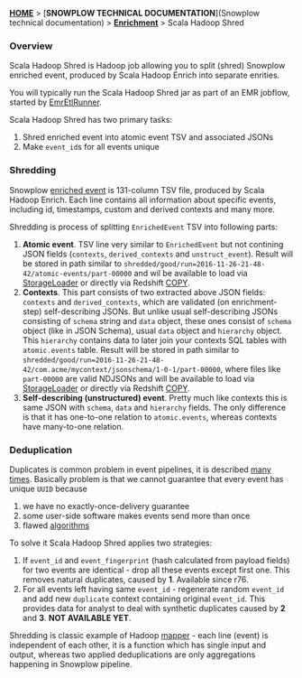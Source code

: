 [**HOME**](Home) > [**SNOWPLOW TECHNICAL DOCUMENTATION**](Snowplow technical documentation) > [**Enrichment**](Enrichment) > Scala Hadoop Shred

### Overview

Scala Hadoop Shred is Hadoop job allowing you to split (shred) Snowplow enriched event, produced by Scala Hadoop Enrich into separate enrities.

You will typically run the Scala Hadoop Shred jar as part of an EMR jobflow, started by [EmrEtlRunner](EmrEtlRunner).

Scala Hadoop Shred has two primary tasks:

1. Shred enriched event into atomic event TSV and associated JSONs
2. Make `event_id`s for all events unique

### Shredding

Snowplow [enriched event][EnrichedEvent] is 131-column TSV file, produced by Scala Hadoop Enrich. 
Each line contains all information about specific events, including id, timestamps, custom and derived contexts and many more.

Shredding is process of splitting `EnrichedEvent` TSV into following parts:

1. **Atomic event**. TSV line very similar to `EnrichedEvent` but not contining
   JSON fields (`contexts`, `derived_contexts` and `unstruct_event`). Result
   will be stored in path similar to `shredded/good/run=2016-11-26-21-48-42/atomic-events/part-00000`
   and wil be available to load via [StorageLoader](StorageLoader) or directly
   via Redshift [COPY][redshift-copy].
2. **Contexts**. This part consists of two extracted above JSON fields: 
   `contexts` and `derived_contexts`, which are validated (on enrichment-step)
   self-describing JSONs. But unlike usual self-describing JSONs consisting of
   `schema` string and `data` object, these ones consist of `schema` object
   (like in JSON Schema), usual `data` object and `hierarchy` object. This 
   `hierarchy` contains data to later join your contexts SQL tables with 
   `atomic.events` table. Result will be stored in path similar to 
   `shredded/good/run=2016-11-26-21-48-42/com.acme/mycontext/jsonschema/1-0-1/part-00000`,
   where files like `part-00000` are valid NDJSONs and will be available to load
   via [StorageLoader](StorageLoader) or directly via Redshift [COPY][redshift-copy].
3. **Self-describing (unstructured) event**. Pretty much like contexts this is
   same JSON with `schema`, `data` and `hierarchy` fields. The only difference
   is that it has one-to-one relation to `atomic.events`, whereas contexts have
   many-to-one relation.

### Deduplication

Duplicates is common problem in event pipelines, it is described 
[many][dealing-with-duplicate-event-ids] [times][r76-release]. Basically
problem is that we cannot guarantee that every event has unique `UUID` because

1. we have no exactly-once-delivery guarantee 
2. some user-side software makes events send more than once
3. flawed [algorithms][issue-2967]

To solve it Scala Hadoop Shred applies two strategies:

1. If `event_id` and `event_fingerprint` (hash calculated from payload fields)
   for two events are identical - drop all these events except first one. This
   removes natural duplicates, caused by **1**. Available since r76.
2. For all events left having same `event_id` - regenerate random
   `event_id` and add new `duplicate` context containing original `event_id`.
   This provides data for analyst to deal with synthetic duplicates caused by
   **2** and **3**. **NOT AVAILABLE YET**.

Shredding is classic example of Hadoop [mapper](https://hadoop.apache.org/docs/r2.6.2/api/org/apache/hadoop/mapreduce/Mapper.html) - 
each line (event) is independent of each other, it is a function which has 
single input and output, whereas two applied deduplications are only
aggregations happening in Snowplow pipeline.


[EnrichedEvent]: https://github.com/snowplow/snowplow/blob/master/3-enrich/scala-common-enrich/src/main/scala/com.snowplowanalytics.snowplow.enrich/common/outputs/EnrichedEvent.scala
[redshift-copy]: http://docs.aws.amazon.com/redshift/latest/dg/copy-parameters-data-source-s3.html
[ndjson]: http://ndjson.org/

[issue-2967]: http://snowplowanalytics.com/blog/2016/01/26/snowplow-r76-changeable-hawk-eagle-released/#deduplication

[dealing-with-duplicate-event-ids]: http://snowplowanalytics.com/blog/2015/08/19/dealing-with-duplicate-event-ids/
[r76-release]: http://snowplowanalytics.com/blog/2016/01/26/snowplow-r76-changeable-hawk-eagle-released/#deduplication
